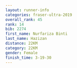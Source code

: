 ```yaml
---
layout: runner-info 
categories: fraser-ultra-2019 
overall_rank: 45
rank: 14
bib: 2274
first_name: Nurfariza Binti
last_name: Hazizan
distance: 22KM
category: 22KM
gender: Female
finish_time: 3-19-30
---
```

